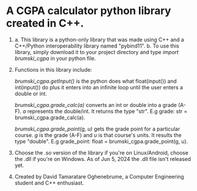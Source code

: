 # A CGPA calculator python library created in C++.

1. a. This library is a python-only library that was made using C++ and a C++/Python interoperability library named "pybind11". 
   b. To use this library, simply download it to your project directory and type *import brumski_cgpa* in your python file.

2. Functions in this library include: 

   *brumski_cgpa.getInput()* is the python does what float(input()) and int(input()) do plus it enters into an infinite loop until the user enters a double or int.

    *brumski_cgpa.grade_calc(a)* converts an int or double into a grade (A-F). *a* represents the double/int. It returns the type "str". E.g grade: str = brumski_cgpa.grade_calc(a).

    *brumski_cgpa.grade_point(g, u)* gets the grade point for a particular course. *g* is the grade (A-F) and *u* is that course's units. It results the type "double". E.g grade_point: float = brumski_cgpa.grade_point(g, u).

3. Choose the .so version of the library if you're on Linux/Android, choose the .dll if you're on Windows. As of Jun 5, 2024 the .dll file isn't released yet.

4. Created by David Tamaratare Oghenebrume, a Computer Engineering student and C++ enthusiast.
